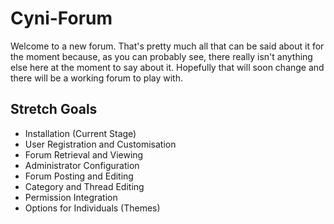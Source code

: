 Cyni-Forum
=========================

Welcome to a new forum. That's pretty much all that can be said about it for the moment because,
as you can probably see, there really isn't anything else here at the moment to say about it. Hopefully that will
soon change and there will be a working forum to play with.

Stretch Goals
--------------------------

 - Installation (Current Stage)
 - User Registration and Customisation
 - Forum Retrieval and Viewing
 - Administrator Configuration
 - Forum Posting and Editing
 - Category and Thread Editing
 - Permission Integration
 - Options for Individuals (Themes)